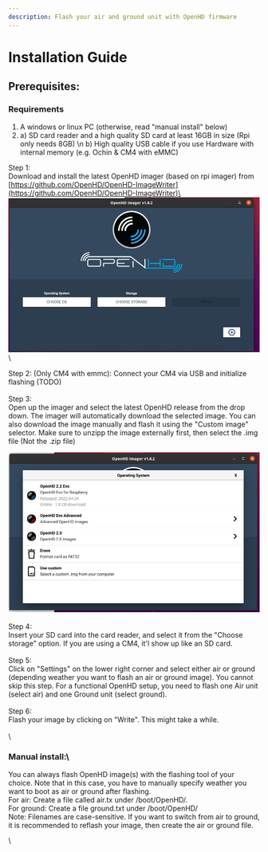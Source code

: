 ```yaml
---
description: Flash your air and ground unit with OpenHD firmware
---
```


# Installation Guide

## Prerequisites:

### Requirements

1. A windows or linux PC (otherwise, read "manual install" below)
2. 
    a) SD card reader and a high quality SD card at least 16GB in size (Rpi only needs 8GB) \n
    b) High quality USB cable if you use Hardware with internal memory (e.g. Ochin & CM4 with eMMC)


Step 1:\
Download and install the latest OpenHD imager (based on rpi imager) from \
[https://github.com/OpenHD/OpenHD-ImageWriter](https://github.com/OpenHD/OpenHD-ImageWriter)\
![](<.gitbook/assets/Screenshot from 2022-11-12 16-46-44.png>)\


Step 2: (Only CM4 with emmc): Connect your CM4 via USB and initialize flashing (TODO)\
\
Step 3:\
Open up the imager and select the latest OpenHD release from the drop down. The imager will automatically download the selected image. You can also download the image manually and flash it using the "Custom image" selector. Make sure to unzipp the image externally first, then select the .img file (Not the .zip file)

![](<.gitbook/assets/Screenshot from 2022-11-12 16-47-39.png>)\
\
Step 4:\
Insert your SD card into the card reader, and select it from the "Choose storage" option. If you are using a CM4, it'l show up like an SD card.\
\
Step 5:\
Click on "Settings" on the lower right corner and select either air or ground (depending weather you want to flash an air or ground image). You cannot skip this step. For a functional OpenHD setup, you need to flash one Air unit (select air) and one Ground unit (select ground).\
\
Step 6:\
Flash your image by clicking on "Write". This might take a while. \
\
\
### Manual install:\
You can always flash OpenHD image(s) with the flashing tool of your choice. Note that in this case, you have to manually specify weather you want to boot as air or ground after flashing.\
For air: Create a file called air.tx under /boot/OpenHD/.\
For ground: Create a file ground.txt under /boot/OpenHD/\
Note: Filenames are case-sensitive. If you want to switch from air to ground, it is recommended to reflash your image, then create the air or ground file.

\
